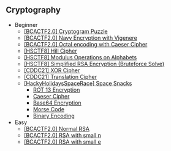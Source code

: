 ## Cryptography
- Beginner
  - [[BCACTF2.0] Cryptogram Puzzle](https://github.com/Rookie441/CTF/blob/main/Storage/Writeups/BCACTF2.0_Writeup.md#cryptogram-puzzle)
  - [[BCACTF2.0] Navy Encryption with Vigenere](https://github.com/Rookie441/CTF/blob/main/Storage/Writeups/BCACTF2.0_Writeup.md#sailing-thru-decryption)
  - [[BCACTF2.0] Octal encoding with Caeser Cipher](https://github.com/Rookie441/CTF/blob/main/Storage/Writeups/BCACTF2.0_Writeup.md#cipher-mishap)
  - [[HSCTF8] Hill Cipher](https://github.com/Rookie441/CTF/blob/main/Storage/Writeups/HSCTF8_Writeup.md#queen-of-the-hill)
  - [[HSCTF8] Modulus Operations on Alphabets](https://github.com/Rookie441/CTF/blob/main/Storage/Writeups/HSCTF8_Writeup.md#aptenodytes-forsteri)
  - [[HSCTF8] Simplified RSA Encryption (Bruteforce Solve)](https://github.com/Rookie441/CTF/blob/main/Storage/Writeups/HSCTF8_Writeup.md#opisthocomus-hoazin)
  - [[CDDC21] XOR Cipher](https://github.com/Rookie441/CTF/blob/main/Storage/Writeups/CDDC21_Writeup.md#never)
  - [[CDDC21] Translation Cipher](https://github.com/Rookie441/CTF/blob/main/Storage/Writeups/CDDC21_Writeup.md#transatlantic)
  - [[HackyHolidaysSpaceRace] Space Snacks](https://github.com/Rookie441/CTF/blob/main/Storage/Writeups/Hacky_Holidays_Space_Race_Writeup.md#space-snacks)
    - [ROT 13 Encryption](https://github.com/Rookie441/CTF/blob/main/Storage/Writeups/Hacky_Holidays_Space_Race_Writeup.md#rotten-to-the-core)
    - [Caeser Cipher](https://github.com/Rookie441/CTF/blob/main/Storage/Writeups/Hacky_Holidays_Space_Race_Writeup.md#the-roman-space-empire)
    - [Base64 Encryption](https://github.com/Rookie441/CTF/blob/main/Storage/Writeups/Hacky_Holidays_Space_Race_Writeup.md#the-space-station-that-rocked)
    - [Morse Code](https://github.com/Rookie441/CTF/blob/main/Storage/Writeups/Hacky_Holidays_Space_Race_Writeup.md#what-the-beep-is-that)
    - [Binary Encoding](https://github.com/Rookie441/CTF/blob/main/Storage/Writeups/Hacky_Holidays_Space_Race_Writeup.md#stars-in-space)
- Easy
  - [[BCACTF2.0] Normal RSA](https://github.com/Rookie441/CTF/blob/main/Storage/Writeups/BCACTF2.0_Writeup.md#easy-rsa)
  - [[BCACTF2.0] RSA with small n](https://github.com/Rookie441/CTF/blob/main/Storage/Writeups/BCACTF2.0_Writeup.md#slightly-harder-rsa)
  - [[BCACTF2.0] RSA with small e](https://github.com/Rookie441/CTF/blob/main/Storage/Writeups/BCACTF2.0_Writeup.md#little-e)
